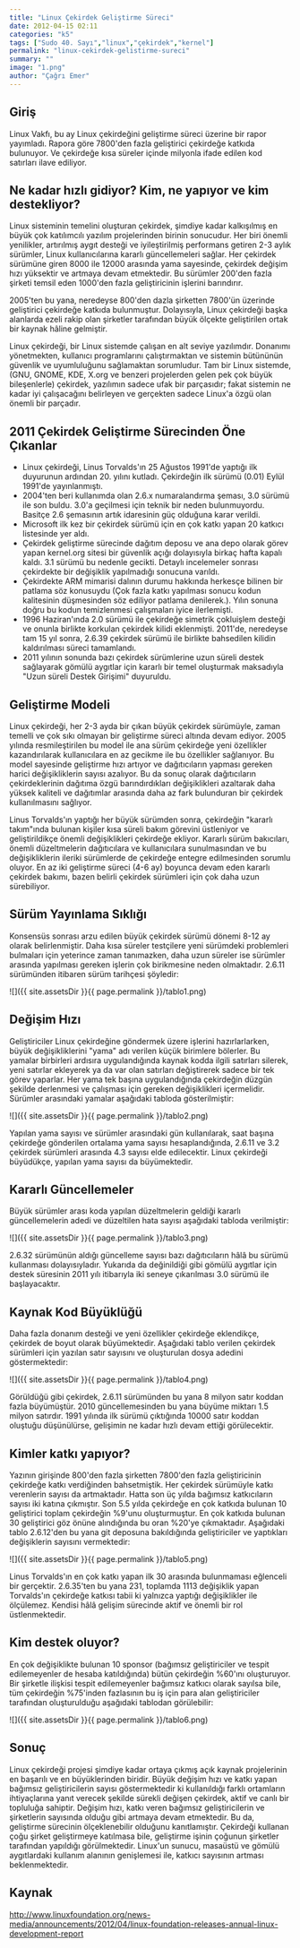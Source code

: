 ```yaml
---
title: "Linux Çekirdek Geliştirme Süreci"
date: 2012-04-15 02:11
categories: "k5"
tags: ["Sudo 40. Sayı","linux","çekirdek","kernel"]
permalink: "linux-cekirdek-gelistirme-sureci"
summary: ""
image: "1.png"
author: "Çağrı Emer"
---
```

## Giriş

Linux Vakfı, bu ay Linux çekirdeğini geliştirme süreci üzerine bir rapor yayımladı. Rapora göre 7800'den fazla geliştirici çekirdeğe katkıda bulunuyor. Ve çekirdeğe kısa süreler içinde milyonla ifade edilen kod satırları ilave ediliyor.

## Ne kadar hızlı gidiyor? Kim, ne yapıyor ve kim destekliyor?

Linux sisteminin temelini oluşturan çekirdek, şimdiye kadar kalkışılmış en büyük çok katılımcılı yazılım projelerinden birinin sonucudur. Her biri önemli yenilikler, artırılmış aygıt desteği ve iyileştirilmiş performans getiren 2-3 aylık sürümler, Linux kullanıcılarına kararlı güncellemeleri sağlar. Her çekirdek sürümüne giren 8000 ile 12000 arasında yama sayesinde, çekirdek değişim hızı yüksektir ve artmaya devam etmektedir. Bu sürümler 200'den fazla şirketi temsil eden 1000'den fazla geliştiricinin işlerini barındırır.

2005'ten bu yana, neredeyse 800'den dazla şirketten 7800'ün üzerinde geliştirici çekirdeğe katkıda bulunmuştur. Dolayısıyla, Linux çekirdeği başka alanlarda ezeli rakip olan şirketler tarafından büyük ölçekte geliştirilen ortak bir kaynak hâline gelmiştir.

Linux çekirdeği, bir Linux sistemde çalışan en alt seviye yazılımdır. Donanımı yönetmekten, kullanıcı programlarını çalıştırmaktan ve sistemin bütününün güvenlik ve uyumluluğunu sağlamaktan sorumludur. Tam bir Linux sistemde, (GNU, GNOME, KDE, X.org ve benzeri projelerden gelen pek çok büyük bileşenlerle) çekirdek, yazılımın sadece ufak bir parçasıdır; fakat sistemin ne kadar iyi çalışacağını belirleyen ve gerçekten sadece Linux'a özgü olan önemli bir parçadır.

## 2011 Çekirdek Geliştirme Sürecinden Öne Çıkanlar

- Linux çekirdeği, Linus Torvalds'ın 25 Ağustos 1991'de yaptığı ilk duyurunun ardından 20. yılını kutladı. Çekirdeğin ilk sürümü (0.01) Eylül 1991'de yayınlanmıştı.
- 2004'ten beri kullanımda olan 2.6.x numaralandırma şeması, 3.0 sürümü ile son buldu. 3.0'a geçilmesi için teknik bir neden bulunmuyordu. Basitçe 2.6 şemasının artık idaresinin güç olduğuna karar verildi.
- Microsoft ilk kez bir çekirdek sürümü için en çok katkı yapan 20 katkıcı listesinde yer aldı.
- Çekirdek geliştirme sürecinde dağıtım deposu ve ana depo olarak görev yapan kernel.org sitesi bir güvenlik açığı dolayısıyla birkaç hafta kapalı kaldı. 3.1 sürümü bu nedenle gecikti. Detaylı incelemeler sonrası çekirdekte bir değişiklik yapılmadığı sonucuna varıldı.
- Çekirdekte ARM mimarisi dalının durumu hakkında herkesçe bilinen bir patlama söz konusuydu (Çok fazla katkı yapılması sonucu kodun kalitesinin düşmesinden söz ediliyor patlama denilerek.). Yılın sonuna doğru bu kodun temizlenmesi çalışmaları iyice ilerlemişti.
- 1996 Haziran'ında 2.0 sürümü ile çekirdeğe simetrik çokluişlem desteği ve onunla birlikte korkulan çekirdek kilidi eklenmişti. 2011'de, neredeyse tam 15 yıl sonra, 2.6.39 çekirdek sürümü ile birlikte bahsedilen kilidin kaldırılması süreci tamamlandı.
- 2011 yılının sonunda bazı çekirdek sürümlerine uzun süreli destek sağlayarak gömülü aygıtlar için kararlı bir temel oluşturmak maksadıyla "Uzun süreli Destek Girişimi" duyuruldu.

## Geliştirme Modeli

Linux çekirdeği, her 2-3 ayda bir çıkan büyük çekirdek sürümüyle, zaman temelli ve çok sıkı olmayan bir geliştirme süreci altında devam ediyor. 2005 yılında resmileştirilen bu model ile ana sürüm çekirdeğe yeni özellikler kazandırılarak kullanıcılara en az gecikme ile bu özellikler sağlanıyor. Bu model sayesinde geliştirme hızı artıyor ve dağıtıcıların yapması gereken harici değişikliklerin sayısı azalıyor. Bu da sonuç olarak dağıtıcıların çekirdeklerinin dağıtıma özgü barındırdıkları değişiklikleri azaltarak daha yüksek kaliteli ve dağıtımlar arasında daha az fark bulunduran bir çekirdek kullanılmasını sağlıyor.

Linus Torvalds'ın yaptığı her büyük sürümden sonra, çekirdeğin "kararlı takım"ında bulunan kişiler kısa süreli bakım görevini üstleniyor ve geliştirildikçe önemli değişiklikleri çekirdeğe ekliyor. Kararlı sürüm bakıcıları, önemli düzeltmelerin dağıtıcılara ve kullanıcılara sunulmasından ve bu değişikliklerin ileriki sürümlerde de çekirdeğe entegre edilmesinden sorumlu oluyor. En az iki geliştirme süreci (4-6 ay) boyunca devam eden kararlı çekirdek bakımı, bazen belirli çekirdek sürümleri için çok daha uzun sürebiliyor.

## Sürüm Yayınlama Sıklığı

Konsensüs sonrası arzu edilen büyük çekirdek sürümü dönemi 8-12 ay olarak belirlenmiştir. Daha kısa süreler testçilere yeni sürümdeki problemleri bulmaları için yeterince zaman tanımazken, daha uzun süreler ise sürümler arasında yapılması gereken işlerin çok birikmesine neden olmaktadır. 2.6.11 sürümünden itibaren sürüm tarihçesi şöyledir:

![]({{ site.assetsDir }}{{ page.permalink }}/tablo1.png)

## Değişim Hızı

Geliştiriciler Linux çekirdeğine göndermek üzere işlerini hazırlarlarken, büyük değişikliklerini "yama" adı verilen küçük birimlere bölerler. Bu yamalar birbirleri ardısıra uygulandığında kaynak kodda ilgili satırları silerek, yeni satırlar ekleyerek ya da var olan satırları değiştirerek sadece bir tek görev yaparlar. Her yama tek başına uygulandığında çekirdeğin düzgün şekilde derlenmesi ve çalışması için gereken değişiklikleri içermelidir. Sürümler arasındaki yamalar aşağıdaki tabloda gösterilmiştir:

![]({{ site.assetsDir }}{{ page.permalink }}/tablo2.png)

Yapılan yama sayısı ve sürümler arasındaki gün kullanılarak, saat başına çekirdeğe gönderilen ortalama yama sayısı hesaplandığında, 2.6.11 ve 3.2 çekirdek sürümleri arasında 4.3 sayısı elde edilecektir. Linux çekirdeği büyüdükçe, yapılan yama sayısı da büyümektedir.

## Kararlı Güncellemeler

Büyük sürümler arası koda yapılan düzeltmelerin geldiği kararlı güncellemelerin adedi ve düzeltilen hata sayısı aşağıdaki tabloda verilmiştir:

![]({{ site.assetsDir }}{{ page.permalink }}/tablo3.png)

2.6.32 sürümünün aldığı güncelleme sayısı bazı dağıtıcıların hâlâ bu sürümü kullanması dolayısıyladır. Yukarıda da değinildiği gibi gömülü aygıtlar için destek süresinin 2011 yılı itibarıyla iki seneye çıkarılması 3.0 sürümü ile başlayacaktır.

## Kaynak Kod Büyüklüğü

Daha fazla donanım desteği ve yeni özellikler çekirdeğe eklendikçe, çekirdek de boyut olarak büyümektedir. Aşağıdaki tablo verilen çekirdek sürümleri için yazılan satır sayısını ve oluşturulan dosya adedini göstermektedir:

![]({{ site.assetsDir }}{{ page.permalink }}/tablo4.png)

Görüldüğü gibi çekirdek, 2.6.11 sürümünden bu yana 8 milyon satır koddan fazla büyümüştür. 2010 güncellemesinden bu yana büyüme miktarı 1.5 milyon satırdır. 1991 yılında ilk sürümü çıktığında 10000 satır koddan oluştuğu düşünülürse, gelişimin ne kadar hızlı devam ettiği görülecektir.

## Kimler katkı yapıyor?

Yazının girişinde 800'den fazla şirketten 7800'den fazla geliştiricinin çekirdeğe katkı verdiğinden bahsetmiştik. Her çekirdek sürümüyle katkı verenlerin sayısı da artmaktadır. Hatta son üç yılda bağımsız katkıcıların sayısı iki katına çıkmıştır. Son 5.5 yılda çekirdeğe en çok katkıda bulunan 10 geliştirici toplam çekirdeğin %9'unu oluşturmuştur. En çok katkıda bulunan 30 geliştirici göz önüne alındığında bu oran %20'ye çıkmaktadır. Aşağıdaki tablo 2.6.12'den bu yana git deposuna bakıldığında geliştiriciler ve yaptıkları değişiklerin sayısını vermektedir:

![]({{ site.assetsDir }}{{ page.permalink }}/tablo5.png)

Linus Torvalds'ın en çok katkı yapan ilk 30 arasında bulunmaması eğlenceli bir gerçektir. 2.6.35'ten bu yana 231, toplamda 1113 değişiklik yapan Torvalds'ın çekirdeğe katkısı tabii ki yalnızca yaptığı değişiklikler ile ölçülemez. Kendisi hâlâ gelişim sürecinde aktif ve önemli bir rol üstlenmektedir.

## Kim destek oluyor?

En çok değişiklikte bulunan 10 sponsor (bağımsız geliştiriciler ve tespit edilemeyenler de hesaba katıldığında) bütün çekirdeğin %60'ını oluşturuyor. Bir şirketle ilişkisi tespit edilemeyenler bağımsız katkıcı olarak sayılsa bile, tüm çekirdeğin %75'inden fazlasının bu iş için para alan geliştiriciler tarafından oluşturulduğu aşağıdaki tablodan görülebilir:

![]({{ site.assetsDir }}{{ page.permalink }}/tablo6.png)

## Sonuç

Linux çekirdeği projesi şimdiye kadar ortaya çıkmış açık kaynak projelerinin en başarılı ve en büyüklerinden biridir. Büyük değişim hızı ve katkı yapan bağımsız geliştiricilerin sayısı göstermektedir ki kullanıldığı farklı ortamların ihtiyaçlarına yanıt verecek şekilde sürekli değişen çekirdek, aktif ve canlı bir topluluğa sahiptir. Değişim hızı, katkı veren bağımsız geliştiricilerin ve şirketlerin sayısında olduğu gibi artmaya devam etmektedir. Bu da, geliştirme sürecinin ölçeklenebilir olduğunu kanıtlamıştır. Çekirdeği kullanan çoğu şirket geliştirmeye katılmasa bile, geliştirme işinin çoğunun şirketler tarafından yapıldığı görülmektedir. Linux'un sunucu, masaüstü ve gömülü aygıtlardaki kullanım alanının genişlemesi ile, katkıcı sayısının artması beklenmektedir.

## Kaynak
<http://www.linuxfoundation.org/news-media/announcements/2012/04/linux-foundation-releases-annual-linux-development-report>
